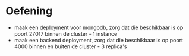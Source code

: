 # Oefening

- maak een deployment voor mongodb, zorg dat die beschikbaar is op poort 27017 binnen de cluster - 1 instance
- maak een backend deployment, zorg dat die beschikbaar is op poort 4000 binnen en buiten de cluster - 3 replica's
